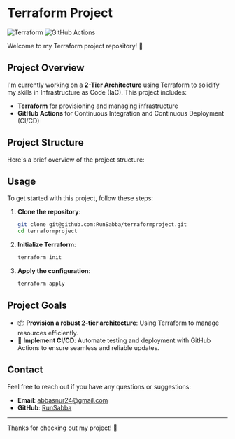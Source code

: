 # Terraform Project

![Terraform](https://img.shields.io/badge/Terraform-IaC-blueviolet?style=flat&logo=terraform)
![GitHub Actions](https://img.shields.io/badge/GitHub_Actions-CI%2FCD-2088FF?style=flat&logo=github-actions)

Welcome to my Terraform project repository! 🚀

## Project Overview

I'm currently working on a **2-Tier Architecture** using Terraform to solidify my skills in Infrastructure as Code (IaC). This project includes:

- **Terraform** for provisioning and managing infrastructure
- **GitHub Actions** for Continuous Integration and Continuous Deployment (CI/CD)

## Project Structure

Here's a brief overview of the project structure:


## Usage

To get started with this project, follow these steps:

1. **Clone the repository**:
    ```sh
    git clone git@github.com:RunSabba/terraformproject.git
    cd terraformproject
    ```

2. **Initialize Terraform**:
    ```sh
    terraform init
    ```

3. **Apply the configuration**:
    ```sh
    terraform apply
    ```

## Project Goals

- 📦 **Provision a robust 2-tier architecture**: Using Terraform to manage resources efficiently.
- 🔄 **Implement CI/CD**: Automate testing and deployment with GitHub Actions to ensure seamless and reliable updates.

## Contact

Feel free to reach out if you have any questions or suggestions:

- **Email**: abbasnur24@gmail.com
- **GitHub**: [RunSabba](https://github.com/RunSabba)

---

Thanks for checking out my project! 🌟
